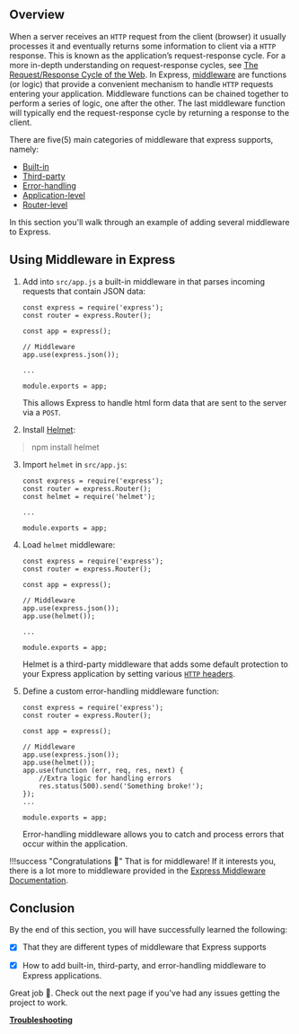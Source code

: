 ## Overview

When a server receives an `HTTP` request from the client (browser) it usually processes it and eventually returns some information to client via a `HTTP` response.
This is known as the application’s request-response cycle. For a more in-depth understanding on request-response cycles, see [The Request/Response Cycle of the Web](https://medium.com/@jen_strong/the-request-response-cycle-of-the-web-1b7e206e9047). 
In Express, [middleware](https://expressjs.com/en/guide/using-middleware.html) are functions (or logic) that provide a convenient mechanism to handle `HTTP` requests entering your application. 
Middleware functions can be chained together to perform a series of logic, one after the other. The last middleware function will typically end the request-response cycle by returning a response to the client.

There are five(5) main categories of middleware that express supports, namely:

- [Built-in](https://expressjs.com/en/guide/using-middleware.html#middleware.built-in)
- [Third-party](https://expressjs.com/en/guide/using-middleware.html#middleware.third-party)  
- [Error-handling](https://expressjs.com/en/guide/using-middleware.html#middleware.error-handling)
- [Application-level](https://expressjs.com/en/guide/using-middleware.html#middleware.application)
- [Router-level](https://expressjs.com/en/guide/using-middleware.html#middleware.router)

In this section you'll walk through an example of adding several middleware to Express.

## Using Middleware in Express

1. Add into `src/app.js` a built-in middleware in that parses incoming requests that contain JSON data:

    ``` { .js .annotate hl_lines="7"}
    const express = require('express');
    const router = express.Router();
   
    const app = express();
   
    // Middleware
    app.use(express.json());

    ...

    module.exports = app;
    ```

    This allows Express to handle html form data that are sent to the server via a `POST`.

2. Install [Helmet](https://www.npmjs.com/package/helmet):
> npm install helmet

3. Import `helmet` in `src/app.js`:
    ``` { .js .annotate hl_lines="3"}
    const express = require('express');
    const router = express.Router();
    const helmet = require('helmet');
   
    ...

    module.exports = app;
    ```
4. Load `helmet` middleware:

    ``` { .js .annotate hl_lines="8"}
    const express = require('express');
    const router = express.Router();
   
    const app = express();
   
    // Middleware
    app.use(express.json());
    app.use(helmet());
   
    ...

    module.exports = app;
    ```

    Helmet is a third-party middleware that adds some default protection to your Express application by setting various [`HTTP` headers](https://developer.mozilla.org/en-US/docs/Web/HTTP/Headers). 

5. Define a custom error-handling middleware function:

    ``` { .js .annotate hl_lines="9 10 11 12"}
    const express = require('express');
    const router = express.Router();
   
    const app = express();
   
    // Middleware
    app.use(express.json());
    app.use(helmet());
    app.use(function (err, req, res, next) {
        //Extra logic for handling errors
        res.status(500).send('Something broke!');
    });
    ...

    module.exports = app;
    ```

    Error-handling middleware allows you to catch and process errors that occur within the application.

!!!success "Congratulations 👏"
    That is for middleware! If it interests you, there is a lot more to middleware provided in the [Express Middleware Documentation](https://expressjs.com/en/guide/using-middleware.html#middleware.built-in).


## Conclusion

By the end of this section, you will have successfully learned the following:

- [x] That they are different types of middleware that Express supports
- [x] How to add built-in, third-party, and error-handling middleware to Express applications.


Great job 🤗. Check out the next page if you've had any issues getting the project to work.

**[Troubleshooting](/pages/troubleshooting)**


